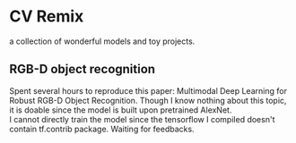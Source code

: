 # CV Remix
a collection of wonderful models and toy projects.

## RGB-D object recognition
Spent several hours to reproduce this paper: Multimodal Deep Learning for Robust RGB-D Object Recognition. Though I know nothing about this topic, it is doable since the model is built upon pretrained AlexNet. \
I cannot directly train the model since the tensorflow I compiled doesn't contain tf.contrib package. Waiting for feedbacks.

